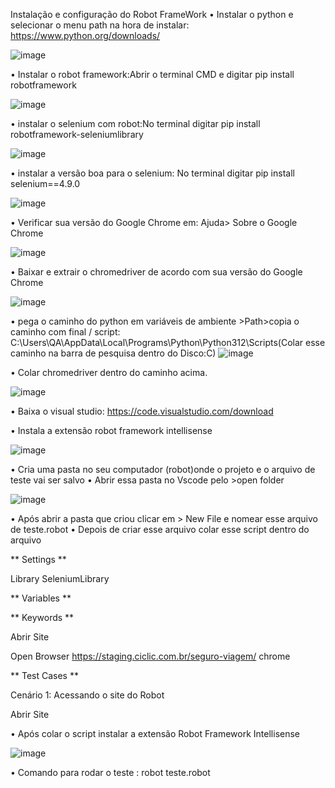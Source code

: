 Instalação e configuração do Robot FrameWork
•	Instalar o python e selecionar o menu path na hora de instalar:   https://www.python.org/downloads/

![image](https://github.com/user-attachments/assets/b1e6092a-b268-498e-98de-a9a7d9323f0f)

•	Instalar o robot framework:Abrir o terminal CMD e digitar pip install robotframework

![image](https://github.com/user-attachments/assets/2d9f0860-4be6-4fa2-9866-8bccac7d5b5d)

•	instalar o selenium com robot:No terminal digitar pip install robotframework-seleniumlibrary

![image](https://github.com/user-attachments/assets/e8ae0661-bd00-4747-b1ea-cc19705ebb22)

• instalar a versão boa para o selenium: No terminal digitar pip install selenium==4.9.0

![image](https://github.com/user-attachments/assets/4d72d139-74f3-4929-904b-95b93759c2b9)

•	Verificar sua versão do Google Chrome em: Ajuda> Sobre o Google Chrome 

![image](https://github.com/user-attachments/assets/5388b2c9-cacb-46c7-b5d8-11fffbc6dd4b)

•	Baixar e extrair o chromedriver de acordo com sua versão do Google Chrome

![image](https://github.com/user-attachments/assets/175f3a56-eb4b-4997-8a57-95e2e381323d)

•	pega o caminho do python em variáveis de ambiente >Path>copia o caminho com final / script: C:\Users\QA\AppData\Local\Programs\Python\Python312\Scripts\(Colar esse caminho na barra de pesquisa dentro do Disco:C)
![image](https://github.com/user-attachments/assets/5fca9a69-65e1-4f20-876a-4620c240ae8e)

•	Colar chromedriver dentro do caminho acima.

![image](https://github.com/user-attachments/assets/29a05637-5395-435d-b3e9-9b85177eaf1c)

•	Baixa o visual studio: https://code.visualstudio.com/download

•	Instala a extensão robot framework intellisense

![image](https://github.com/user-attachments/assets/cadbdca7-8715-4854-bc52-97254335f686)

•	Cria uma pasta no seu computador (robot)onde o  projeto e o arquivo de teste vai ser salvo
•	Abrir essa pasta no Vscode pelo >open folder

![image](https://github.com/user-attachments/assets/04eff910-a603-4cc7-b1e0-f80b574d81ab)

•	Após abrir a pasta que criou clicar em > New File e nomear esse arquivo de teste.robot
•	Depois de criar esse arquivo colar esse script dentro do arquivo

** Settings **

Library  SeleniumLibrary

** Variables **

** Keywords **

Abrir Site

Open Browser https://staging.ciclic.com.br/seguro-viagem/     chrome

** Test Cases **

Cenário 1: Acessando o site do Robot

Abrir Site


•	Após colar o script instalar a extensão Robot Framework Intellisense

![image](https://github.com/user-attachments/assets/bfd950d0-99aa-4956-ad1d-d503b9a501e9)

•	Comando para rodar o teste : robot teste.robot
